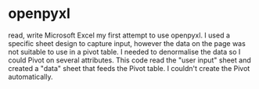 # openpyxl
read, write Microsoft Excel
my first attempt to use openpyxl.  I used a specific sheet design to capture input, however the data on the page was not suitable to use in a pivot table.  I needed to denormalise the data so I could Pivot on several attributes.  This code read the "user input" sheet and created a "data" sheet that feeds the Pivot table.
I couldn't create the Pivot automatically.
